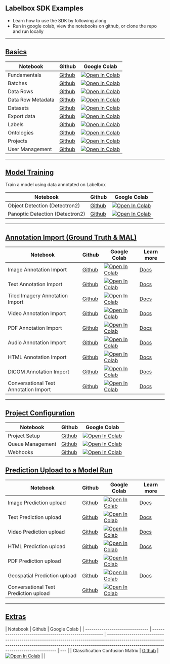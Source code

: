 ## Labelbox SDK Examples

- Learn how to use the SDK by following along
- Run in google colab, view the notebooks on github, or clone the repo and run locally

---

## [Basics](basics)

| Notebook          | Github                                   | Google Colab                                                                                                                                                                                        |
| ----------------- | ---------------------------------------- | --------------------------------------------------------------------------------------------------------------------------------------------------------------------------------------------------- |
| Fundamentals      | [Github](basics/basics.ipynb)            | [![Open In Colab](https://colab.research.google.com/assets/colab-badge.svg)](https://colab.research.google.com/github/Labelbox/labelbox-python/blob/master/examples/basics/basics.ipynb)            |
| Batches           | [Github](basics/batches.ipynb)           | [![Open In Colab](https://colab.research.google.com/assets/colab-badge.svg)](https://colab.research.google.com/github/Labelbox/labelbox-python/blob/master/examples/basics/batches.ipynb)           |
| Data Rows         | [Github](basics/data_rows.ipynb)         | [![Open In Colab](https://colab.research.google.com/assets/colab-badge.svg)](https://colab.research.google.com/github/Labelbox/labelbox-python/blob/master/examples/basics/data_rows.ipynb)         |
| Data Row Metadata | [Github](basics/data_row_metadata.ipynb) | [![Open In Colab](https://colab.research.google.com/assets/colab-badge.svg)](https://colab.research.google.com/github/Labelbox/labelbox-python/blob/master/examples/basics/data_row_metadata.ipynb) |
| Datasets          | [Github](basics/datasets.ipynb)          | [![Open In Colab](https://colab.research.google.com/assets/colab-badge.svg)](https://colab.research.google.com/github/Labelbox/labelbox-python/blob/master/examples/basics/datasets.ipynb)          |
| Export data       | [Github](basics/export_data.ipynb)       | [![Open In Colab](https://colab.research.google.com/assets/colab-badge.svg)](https://colab.research.google.com/github/Labelbox/labelbox-python/blob/master/examples/basics/export_data.ipynb)       |
| Labels            | [Github](basics/labels.ipynb)            | [![Open In Colab](https://colab.research.google.com/assets/colab-badge.svg)](https://colab.research.google.com/github/Labelbox/labelbox-python/blob/master/examples/basics/labels.ipynb)            |
| Ontologies        | [Github](basics/ontologies.ipynb)        | [![Open In Colab](https://colab.research.google.com/assets/colab-badge.svg)](https://colab.research.google.com/github/Labelbox/labelbox-python/blob/master/examples/basics/ontologies.ipynb)        |
| Projects          | [Github](basics/projects.ipynb)          | [![Open In Colab](https://colab.research.google.com/assets/colab-badge.svg)](https://colab.research.google.com/github/Labelbox/labelbox-python/blob/master/examples/basics/projects.ipynb)          |
| User Management   | [Github](basics/user_management.ipynb)   | [![Open In Colab](https://colab.research.google.com/assets/colab-badge.svg)](https://colab.research.google.com/github/Labelbox/labelbox-python/blob/master/examples/basics/user_management.ipynb)   |

---

## [Model Training](https://docs.labelbox.com/docs/integration-with-model-training-service)

Train a model using data annotated on Labelbox

| Notebook                        | Github                                                | Google Colab                                                                                                                                                                                                     |
| ------------------------------- | ----------------------------------------------------- | ---------------------------------------------------------------------------------------------------------------------------------------------------------------------------------------------------------------- |
| Object Detection (Detectron2)   | [Github](integrations/detectron2/coco_object.ipynb)   | [![Open In Colab](https://colab.research.google.com/assets/colab-badge.svg)](https://colab.research.google.com/github/Labelbox/labelbox-python/blob/master/examples/integrations/detectron2/coco_object.ipynb)   |
| Panoptic Detection (Detectron2) | [Github](integrations/detectron2/coco_panoptic.ipynb) | [![Open In Colab](https://colab.research.google.com/assets/colab-badge.svg)](https://colab.research.google.com/github/Labelbox/labelbox-python/blob/master/examples/integrations/detectron2/coco_panoptic.ipynb) |

---

## [Annotation Import (Ground Truth & MAL)](annotation_import)

| Notebook                              | Github                                           | Google Colab                                                                                                                                                                                                | Learn more                                                                         |
| ------------------------------------- | ------------------------------------------------ | ----------------------------------------------------------------------------------------------------------------------------------------------------------------------------------------------------------- | ---------------------------------------------------------------------------------- |
| Image Annotation Import               | [Github](annotation_import/image.ipynb)          | [![Open In Colab](https://colab.research.google.com/assets/colab-badge.svg)](https://colab.research.google.com/github/Labelbox/labelbox-python/blob/master/examples/annotation_import/image.ipynb)          | [Docs](https://docs.labelbox.com/reference/import-image-annotations)               |
| Text Annotation Import                | [Github](annotation_import/text.ipynb)           | [![Open In Colab](https://colab.research.google.com/assets/colab-badge.svg)](https://colab.research.google.com/github/Labelbox/labelbox-python/blob/master/examples/annotation_import/text.ipynb)           | [Docs](https://docs.labelbox.com/reference/import-text-annotations)                |
| Tiled Imagery Annotation Import       | [Github](annotation_import/tiled.ipynb)          | [![Open In Colab](https://colab.research.google.com/assets/colab-badge.svg)](https://colab.research.google.com/github/Labelbox/labelbox-python/blob/master/examples/annotation_import/tiled.ipynb)          | [Docs](https://docs.labelbox.com/reference/import-geospatial-annotations)          |
| Video Annotation Import               | [Github](annotation_import/video.ipynb)          | [![Open In Colab](https://colab.research.google.com/assets/colab-badge.svg)](https://colab.research.google.com/github/Labelbox/labelbox-python/blob/master/examples/annotation_import/video.ipynb)          | [Docs](https://docs.labelbox.com/reference/import-video-annotations)               |
| PDF Annotation Import                 | [Github](annotation_import/pdf.ipynb)            | [![Open In Colab](https://colab.research.google.com/assets/colab-badge.svg)](https://colab.research.google.com/github/Labelbox/labelbox-python/blob/master/examples/annotation_import/pdf.ipynb)            | [Docs](https://docs.labelbox.com/reference/import-document-annotations)            |
| Audio Annotation Import               | [Github](annotation_import/audio.ipynb)          | [![Open In Colab](https://colab.research.google.com/assets/colab-badge.svg)](https://colab.research.google.com/github/Labelbox/labelbox-python/blob/master/examples/annotation_import/audio.ipynb)          | [Docs](https://docs.labelbox.com/reference/import-audio-annotations)               |
| HTML Annotation Import                | [Github](annotation_import/html.ipynb)           | [![Open In Colab](https://colab.research.google.com/assets/colab-badge.svg)](https://colab.research.google.com/github/Labelbox/labelbox-python/blob/master/examples/annotation_import/html.ipynb)           | [Docs](https://docs.labelbox.com/reference/import-html-annotations)                |
| DICOM Annotation Import               | [Github](annotation_import/dicom.ipynb)          | [![Open In Colab](https://colab.research.google.com/assets/colab-badge.svg)](https://colab.research.google.com/github/Labelbox/labelbox-python/blob/master/examples/annotation_import/dicom.ipynb)          | [Docs](https://docs.labelbox.com/reference/import-dicom-annotations)               |
| Conversational Text Annotation Import | [Github](annotation_import/conversational.ipynb) | [![Open In Colab](https://colab.research.google.com/assets/colab-badge.svg)](https://colab.research.google.com/github/Labelbox/labelbox-python/blob/master/examples/annotation_import/conversational.ipynb) | [Docs](https://docs.labelbox.com/reference/import-conversational-text-annotations) |

---

## [Project Configuration](project_configuration)

| Notebook         | Github                                                 | Google Colab                                                                                                                                                                                                      |
| ---------------- | ------------------------------------------------------ | ----------------------------------------------------------------------------------------------------------------------------------------------------------------------------------------------------------------- |
| Project Setup    | [Github](project_configuration/project_setup.ipynb)    | [![Open In Colab](https://colab.research.google.com/assets/colab-badge.svg)](https://colab.research.google.com/github/Labelbox/labelbox-python/blob/master/examples/project_configuration/project_setup.ipynb)    |
| Queue Management | [Github](project_configuration/queue_management.ipynb) | [![Open In Colab](https://colab.research.google.com/assets/colab-badge.svg)](https://colab.research.google.com/github/Labelbox/labelbox-python/blob/master/examples/project_configuration/queue_management.ipynb) |
| Webhooks         | [Github](project_configuration/webhooks.ipynb)         | [![Open In Colab](https://colab.research.google.com/assets/colab-badge.svg)](https://colab.research.google.com/github/Labelbox/labelbox-python/blob/master/examples/project_configuration/webhooks.ipynb)         |

## [Prediction Upload to a Model Run](prediction_upload)

| Notebook                              | Github                                                       | Google Colab                                                                                                                                                                                                            | Learn more                                                                |
| ------------------------------------- | ------------------------------------------------------------ | ----------------------------------------------------------------------------------------------------------------------------------------------------------------------------------------------------------------------- | ------------------------------------------------------------------------- |
| Image Prediction upload               | [Github](prediction_upload/image_predictions.ipynb)          | [![Open In Colab](https://colab.research.google.com/assets/colab-badge.svg)](https://colab.research.google.com/github/Labelbox/labelbox-python/blob/master/examples/prediction_upload/image_predictions.ipynb)          | [Docs](https://docs.labelbox.com/reference/upload-image-predictions)      |
| Text Prediction upload                | [Github](prediction_upload/text_predictions.ipynb)           | [![Open In Colab](https://colab.research.google.com/assets/colab-badge.svg)](https://colab.research.google.com/github/Labelbox/labelbox-python/blob/master/examples/prediction_upload/text_predictions.ipynb)           | [Docs](https://docs.labelbox.com/reference/upload-text-predictions)       |
| Video Prediction upload               | [Github](prediction_upload/video_predictions.ipynb)          | [![Open In Colab](https://colab.research.google.com/assets/colab-badge.svg)](https://colab.research.google.com/github/Labelbox/labelbox-python/blob/master/examples/prediction_upload/video_predictions.ipynb)          | [Docs](https://docs.labelbox.com/reference/upload-video-predictions)      |
| HTML Prediction upload                | [Github](prediction_upload/html_predictions.ipynb)           | [![Open In Colab](https://colab.research.google.com/assets/colab-badge.svg)](https://colab.research.google.com/github/Labelbox/labelbox-python/blob/master/examples/prediction_upload/html_predictions.ipynb)           | [Docs](https://docs.labelbox.com/reference/upload-html-predictions)       |
| PDF Prediction upload                 | [Github](prediction_upload/pdf_predictions.ipynb)            | [![Open In Colab](https://colab.research.google.com/assets/colab-badge.svg)](https://colab.research.google.com/github/Labelbox/labelbox-python/blob/master/examples/prediction_upload/pdf_predictions.ipynb)            |
| Geospatial Prediction upload          | [Github](prediction_upload/geospatial_predictions.ipynb)     | [![Open In Colab](https://colab.research.google.com/assets/colab-badge.svg)](https://colab.research.google.com/github/Labelbox/labelbox-python/blob/master/examples/prediction_upload/geospatial_predictions.ipynb)     | [Docs](https://docs.labelbox.com/reference/upload-geospatial-predictions) |
| Conversational Text Prediction upload | [Github](prediction_upload/conversational_predictions.ipynb) | [![Open In Colab](https://colab.research.google.com/assets/colab-badge.svg)](https://colab.research.google.com/github/Labelbox/labelbox-python/blob/master/examples/prediction_upload/conversational_predictions.ipynb) |

---

## [Extras](extras)

| Notebook                        | Github                                                 | Google Colab                                                                                                                                                                                                      |
| ------------------------------- | ------------------------------------------------------ | ----------------------------------------------------------------------------------------------------------------------------------------------------------------------------------------------------------------- | --- |
| Classification Confusion Matrix | [Github](extras/classification-confusion-matrix.ipynb) | [![Open In Colab](https://colab.research.google.com/assets/colab-badge.svg)](https://colab.research.google.com/github/Labelbox/labelbox-python/blob/master/examples/extras/classification-confusion-matrix.ipynb) |     |
